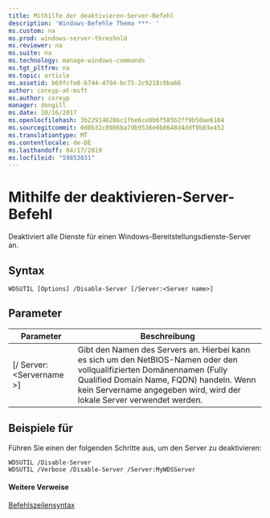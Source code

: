 ```yaml
---
title: Mithilfe der deaktivieren-Server-Befehl
description: 'Windows-Befehle Thema ***- '
ms.custom: na
ms.prod: windows-server-threshold
ms.reviewer: na
ms.suite: na
ms.technology: manage-windows-commands
ms.tgt_pltfrm: na
ms.topic: article
ms.assetid: b69fcfe0-b744-4794-bc75-2c9218c0ba66
author: coreyp-at-msft
ms.author: coreyp
manager: dongill
ms.date: 10/16/2017
ms.openlocfilehash: 3b229146206c1fbe6ce8b6f585b2ff9b50ae6104
ms.sourcegitcommit: 0d0b32c8986ba7db9536e0b8648d4ddf9b03e452
ms.translationtype: MT
ms.contentlocale: de-DE
ms.lasthandoff: 04/17/2019
ms.locfileid: "59853031"
---
```

# <a name="using-the-disable-server-command"></a>Mithilfe der deaktivieren-Server-Befehl



Deaktiviert alle Dienste für einen Windows-Bereitstellungsdienste-Server an.

## <a name="syntax"></a>Syntax

```
WDSUTIL [Options] /Disable-Server [/Server:<Server name>]
```

## <a name="parameters"></a>Parameter

|Parameter|Beschreibung|
|---------|-----------|
|[/ Server:\<Servername >]|Gibt den Namen des Servers an. Hierbei kann es sich um den NetBIOS-Namen oder den vollqualifizierten Domänennamen (Fully Qualified Domain Name, FQDN) handeln. Wenn kein Servername angegeben wird, wird der lokale Server verwendet werden.|

## <a name="BKMK_examples"></a>Beispiele für

Führen Sie einen der folgenden Schritte aus, um den Server zu deaktivieren:
```
WDSUTIL /Disable-Server
WDSUTIL /Verbose /Disable-Server /Server:MyWDSServer
```

#### <a name="additional-references"></a>Weitere Verweise

[Befehlszeilensyntax](command-line-syntax-key.md)

